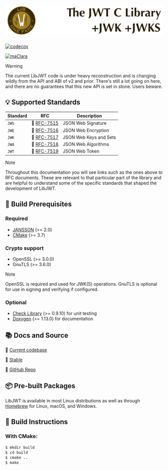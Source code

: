 ![LibJWT - The C JWT Library](images/LibJWT-800x152.png)
---

[![codecov](https://codecov.io/gh/benmcollins/libjwt/graph/badge.svg?token=MhCaZ8cpwQ)](https://codecov.io/gh/benmcollins/libjwt)

[![maClara](https://img.shields.io/badge/Sponsored%20by-maClara%2C%20LLC-blue?style=plastic&logoColor=blue)](https://maclara-llc.com)

> [!WARNING]
> The current LibJWT code is under heavy reconstruction and is changing
> wildly from the API and ABI of v2 and prior. There's still a lot going on here,
> and there are no guarantees that this new API is set in stone. Users beware.

## :bulb: Supported Standards

Standard | RFC                                                                        | Description
-------- | :------------------------------------------------------------------------: | ----------------------
``JWS``  | :page_facing_up: [RFC-7515](https://datatracker.ietf.org/doc/html/rfc7515) | JSON Web Signature
``JWE``  | :page_facing_up: [RFC-7516](https://datatracker.ietf.org/doc/html/rfc7516) | JSON Web Encryption
``JWK``  | :page_facing_up: [RFC-7517](https://datatracker.ietf.org/doc/html/rfc7517) | JSON Web Keys and Sets
``JWA``  | :page_facing_up: [RFC-7518](https://datatracker.ietf.org/doc/html/rfc7518) | JSON Web Algorithms
``JWT``  | :page_facing_up: [RFC-7519](https://datatracker.ietf.org/doc/html/rfc7519) | JSON Web Token

> [!NOTE]
> Throughout this documentation you will see links such as the ones
> above to RFC documents. These are relevant to that particular part of the
> library and are helpful to understand some of the specific standards that
> shaped the development of LibJWT.

## :construction: Build Prerequisites

### Required

- [JANSSON](https://github.com/akheron/jansson) (>= 2.0)
- [CMake](https://cmake.org) (>= 3.7)

### Crypto support

- OpenSSL (>= 3.0.0)
- GnuTLS (>= 3.6.0)

> [!NOTE]
> OpenSSL is required and used for JWK(S) operations. GnuTLS is optional for
> use in signing and verifying if configured.

### Optional

- [Check Library](https://github.com/libcheck/check/issues) (>= 0.9.10) for unit
  testing
- [Doxygen](https://www.doxygen.nl) (>= 1.13.0) for documentation

## :books: Docs and Source

:link: [Current codebase](https://libjwt.io)

:link: [Stable](https://libjwt.io/stable)

:link: [GitHub Repo](https://github.com/benmcollins/libjwt)

## :package: Pre-built Packages

LibJWT is available in most Linux distributions as well as through
[Homebrew](https://formulae.brew.sh/formula/libjwt#default)
for Linux, macOS, and Windows.

## :hammer: Build Instructions

### With CMake:

    $ mkdir build
    $ cd build
    $ cmake ..
    $ make
